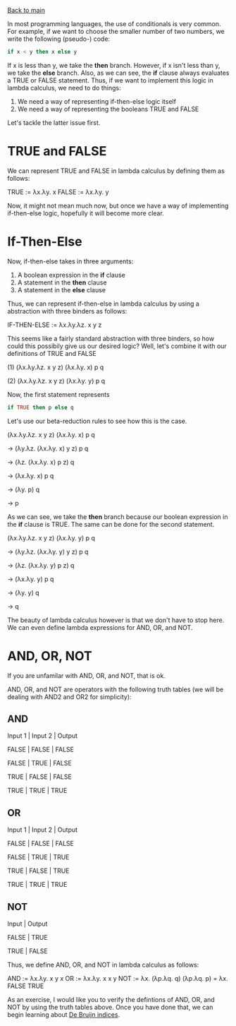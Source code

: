 [Back to main](https://jd-anabi.github.io/functional-programming/)

In most programming languages, the use of conditionals is very common. For example, 
if we want to choose the smaller number of two numbers, we write the following 
(pseudo-) code:

```haskell
if x < y then x else y
```

If x is less than y, we take the **then** branch. However, if x isn't less than y, we take 
the **else** branch. Also, as we can see, the **if** clause always evaluates a TRUE or FALSE 
statement. Thus, if we want to implement this logic in lambda calculus, we need to do things:
1. We need a way of representing if-then-else logic itself
2. We need a way of representing the booleans TRUE and FALSE

Let's tackle the latter issue first.

# TRUE and FALSE
We can represent TRUE and FALSE in lambda calculus by defining them as follows:

TRUE := &lambda;x.&lambda;y. x
FALSE := &lambda;x.&lambda;y. y

Now, it might not mean much now, but once we have a way of implementing if-then-else logic, 
hopefully it will become more clear.

# If-Then-Else
Now, if-then-else takes in three arguments:
1. A boolean expression in the **if** clause
2. A statement in the **then** clause
3. A statement in the **else** clause

Thus, we can represent if-then-else in lambda calculus by using a abstraction with three binders as follows:

IF-THEN-ELSE := &lambda;x.&lambda;y.&lambda;z. x y z

This seems like a fairly standard abstraction with three binders, so how could this possibily give us our 
desired logic? Well, let's combine it with our definitions of TRUE and FALSE

(1) (&lambda;x.&lambda;y.&lambda;z. x y z) (&lambda;x.&lambda;y. x) p q

(2) (&lambda;x.&lambda;y.&lambda;z. x y z) (&lambda;x.&lambda;y. y) p q

Now, the first statement represents 
```haskell
if TRUE then p else q
```

Let's use our beta-reduction rules to see how this is the case.

(&lambda;x.&lambda;y.&lambda;z. x y z) (&lambda;x.&lambda;y. x) p q

&rarr; (&lambda;y.&lambda;z. (&lambda;x.&lambda;y. x) y z)  p q

&rarr; (&lambda;z. (&lambda;x.&lambda;y. x) p z) q

&rarr; (&lambda;x.&lambda;y. x) p q

&rarr; (&lambda;y. p) q

&rarr; p

As we can see, we take the **then** branch because our boolean expression in the **if** clause is TRUE. The 
same can be done for the second statement.

(&lambda;x.&lambda;y.&lambda;z. x y z) (&lambda;x.&lambda;y. y) p q

&rarr; (&lambda;y.&lambda;z. (&lambda;x.&lambda;y. y) y z)  p q

&rarr; (&lambda;z. (&lambda;x.&lambda;y. y) p z) q

&rarr; (&lambda;x.&lambda;y. y) p q

&rarr; (&lambda;y. y) q

&rarr; q

The beauty of lambda calculus however is that we don't have to stop here. We can even define lambda expressions 
for AND, OR, and NOT.

# AND, OR, NOT
If you are unfamilar with AND, OR, and NOT, that is ok. 

AND, OR, and NOT are operators with the following truth tables (we will be dealing with AND2 and OR2 for simplicity): 

## AND
Input 1 | Input 2 | Output

FALSE   |  FALSE  | FALSE

FALSE   |  TRUE   | FALSE

TRUE    |  FALSE  | FALSE

TRUE    |  TRUE   | TRUE

## OR
Input 1 | Input 2 | Output

FALSE   |  FALSE  | FALSE

FALSE   |  TRUE   | TRUE

TRUE    |  FALSE  | TRUE

TRUE    |  TRUE   | TRUE


## NOT 
Input | Output

FALSE | TRUE

TRUE  | FALSE

Thus, we define AND, OR, and NOT in lambda calculus as follows:

AND := &lambda;x.&lambda;y. x y x
OR := &lambda;x.&lambda;y. x x y
NOT := &lambda;x. (&lambda;p.&lambda;q. q) (&lambda;p.&lambda;q. p) = &lambda;x. FALSE TRUE

As an exercise, I would like you to verify the defintions of AND, OR, and NOT by using the truth tables above. 
Once you have done that, we can begin learning about [De Bruijn indices](https://jd-anabi.github.io/functional-programming/de-bruijn-indices).
